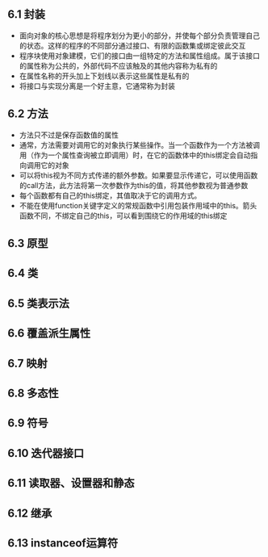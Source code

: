 ## 6.1 封装
* 面向对象的核心思想是将程序划分为更小的部分，并使每个部分负责管理自己的状态。这样的程序的不同部分通过接口、有限的函数集或绑定彼此交互
* 程序块使用对象建模，它们的接口由一组特定的方法和属性组成。属于该接口的属性称为公共的，外部代码不应该触及的其他内容称为私有的
* 在属性名称的开头加上下划线以表示这些属性是私有的
* 将接口与实现分离是一个好主意，它通常称为封装

## 6.2 方法
* 方法只不过是保存函数值的属性
* 通常，方法需要对调用它的对象执行某些操作。当一个函数作为一个方法被调用（作为一个属性查询被立即调用）时，在它的函数体中的this绑定会自动指向调用它的对象
* 可以将this视为不同方式传递的额外参数。如果要显示传递它，可以使用函数的call方法，此方法将第一次参数作为this的值，将其他参数视为普通参数
* 每个函数都有自己的this绑定，其值取决于它的调用方式。
* 不能在使用function关键字定义的常规函数中引用包装作用域中的this。箭头函数不同，不绑定自己的this，可以看到围绕它的作用域的this绑定

## 6.3 原型
## 6.4 类
## 6.5 类表示法
## 6.6 覆盖派生属性
## 6.7 映射
## 6.8 多态性
## 6.9 符号
## 6.10 迭代器接口
## 6.11 读取器、设置器和静态
## 6.12 继承
## 6.13 instanceof运算符
